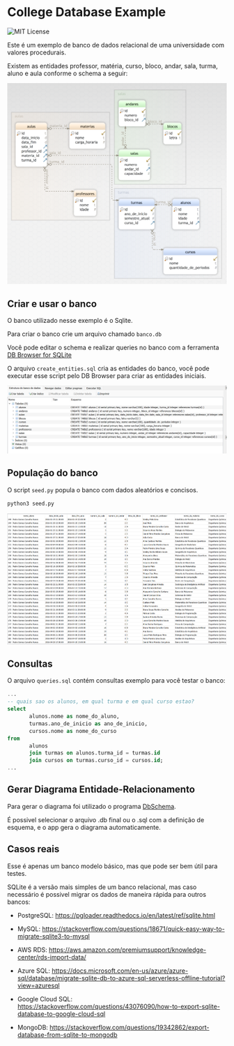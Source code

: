 # College Database Example

![MIT License](https://img.shields.io/badge/License-MIT-g.svg)

Este é um exemplo de banco de dados relacional de uma universidade com valores procedurais.

Existem as entidades professor, matéria, curso, bloco, andar, sala, turma, aluno e aula conforme o schema a seguir:

<!-- add img -->
![](schema-banco.png)

## Criar e usar o banco

O banco utilizado nesse exemplo é o Sqlite.

Para criar o banco crie um arquivo chamado `banco.db`

<!-- https://sqlitebrowser.org/ -->
Você pode editar o schema e realizar queries no banco com a ferramenta [DB Browser for SQLite](https://sqlitebrowser.org/)

O arquivo `create_entities.sql` cria as entidades do banco, você pode executar esse script pelo DB Browser para criar as entidades iniciais.

![](assets/db-browser.png)

## População do banco

O script `seed.py` popula o banco com dados aleatórios e concisos.
```sh
python3 seed.py
```

![](assets/seed.png)

## Consultas

O arquivo `queries.sql` contém consultas exemplo para você testar o banco:

```sql
...
-- quais sao os alunos, em qual turma e em qual curso estao?
select
       alunos.nome as nome_do_aluno,
       turmas.ano_de_inicio as ano_de_inicio,
       cursos.nome as nome_do_curso
from
       alunos
       join turmas on alunos.turma_id = turmas.id
       join cursos on turmas.curso_id = cursos.id;
...
```

## Gerar Diagrama Entidade-Relacionamento

Para gerar o diagrama foi utilizado o programa [DbSchema](https://dbschema.com/download.html).

É possivel selecionar o arquivo .db final ou o .sql com a definição de esquema, e o app gera o diagrama automaticamente.

## Casos reais

Esse é apenas um banco modelo básico, mas que pode ser bem útil para testes.

SQLite é a versão mais simples de um banco relacional, mas caso necessário é possivel migrar os dados de maneira rápida para outros bancos:

- PostgreSQL: https://pgloader.readthedocs.io/en/latest/ref/sqlite.html

- MySQL: https://stackoverflow.com/questions/18671/quick-easy-way-to-migrate-sqlite3-to-mysql

- AWS RDS: https://aws.amazon.com/premiumsupport/knowledge-center/rds-import-data/

- Azure SQL: https://docs.microsoft.com/en-us/azure/azure-sql/database/migrate-sqlite-db-to-azure-sql-serverless-offline-tutorial?view=azuresql

- Google Cloud SQL: https://stackoverflow.com/questions/43076090/how-to-export-sqlite-database-to-google-cloud-sql

- MongoDB: https://stackoverflow.com/questions/19342862/export-database-from-sqlite-to-mongodb